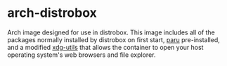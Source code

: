 # arch-distrobox

Arch image designed for use in distrobox. This image includes all of the packages normally installed by distrobox on first start, [paru](https://github.com/Morganamilo/paru) pre-installed, and a modified [xdg-utils](https://github.com/KyleGospo/xdg-utils-distrobox-arch) that allows the container to open your host operating system's web browsers and file explorer.
